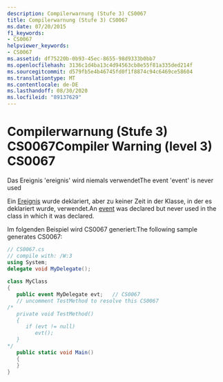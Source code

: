 ```yaml
---
description: Compilerwarnung (Stufe 3) CS0067
title: Compilerwarnung (Stufe 3) CS0067
ms.date: 07/20/2015
f1_keywords:
- CS0067
helpviewer_keywords:
- CS0067
ms.assetid: df75220b-0b93-45ec-8655-98d9333b0bb7
ms.openlocfilehash: 3136c1d4ba13c4d94563cb8e55f81a335ded214f
ms.sourcegitcommit: d579fb5e4b46745fd0f1f8874c94c6469ce58604
ms.translationtype: MT
ms.contentlocale: de-DE
ms.lasthandoff: 08/30/2020
ms.locfileid: "89137629"
---
```

# <a name="compiler-warning-level-3-cs0067"></a><span data-ttu-id="e608c-103">Compilerwarnung (Stufe 3) CS0067</span><span class="sxs-lookup"><span data-stu-id="e608c-103">Compiler Warning (level 3) CS0067</span></span>
<span data-ttu-id="e608c-104">Das Ereignis 'ereignis' wird niemals verwendet</span><span class="sxs-lookup"><span data-stu-id="e608c-104">The event 'event' is never used</span></span>  
  
 <span data-ttu-id="e608c-105">Ein [Ereignis](../language-reference/keywords/event.md) wurde deklariert, aber zu keiner Zeit in der Klasse, in der es deklariert wurde, verwendet.</span><span class="sxs-lookup"><span data-stu-id="e608c-105">An [event](../language-reference/keywords/event.md) was declared but never used in the class in which it was declared.</span></span>  
  
 <span data-ttu-id="e608c-106">Im folgenden Beispiel wird CS0067 generiert:</span><span class="sxs-lookup"><span data-stu-id="e608c-106">The following sample generates CS0067:</span></span>  
  
```csharp  
// CS0067.cs  
// compile with: /W:3  
using System;  
delegate void MyDelegate();  
  
class MyClass  
{  
   public event MyDelegate evt;   // CS0067  
   // uncomment TestMethod to resolve this CS0067  
/*  
   private void TestMethod()  
   {  
      if (evt != null)  
         evt();  
   }  
*/  
   public static void Main()  
   {  
   }  
}  
```
